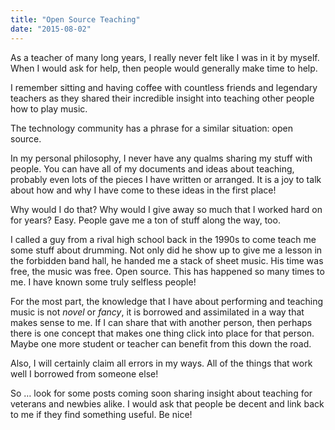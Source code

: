 ```yaml
---
title: "Open Source Teaching"
date: "2015-08-02"
---
```


As a teacher of many long years, I really never felt like I was in it by myself. When I would ask for help, then people would generally make time to help.

I remember sitting and having coffee with countless friends and legendary teachers as they shared their incredible insight into teaching other people how to play music.

The technology community has a phrase for a similar situation: open source.

In my personal philosophy, I never have any qualms sharing my stuff with people. You can have all of my documents and ideas about teaching, probably even lots of the pieces I have written or arranged. It is a joy to talk about how and why I have come to these ideas in the first place!

Why would I do that? Why would I give away so much that I worked hard on for years? Easy. People gave me a ton of stuff along the way, too.

I called a guy from a rival high school back in the 1990s to come teach me some stuff about drumming. Not only did he show up to give me a lesson in the forbidden band hall, he handed me a stack of sheet music. His time was free, the music was free. Open source. This has happened so many times to me. I have known some truly selfless people!

For the most part, the knowledge that I have about performing and teaching music is not _novel_ or _fancy_, it is borrowed and assimilated in a way that makes sense to me. If I can share that with another person, then perhaps there is one concept that makes one thing click into place for that person. Maybe one more student or teacher can benefit from this down the road.

Also, I will certainly claim all errors in my ways. All of the things that work well I borrowed from someone else!

So … look for some posts coming soon sharing insight about teaching for veterans and newbies alike. I would ask that people be decent and link back to me if they find something useful. Be nice!
